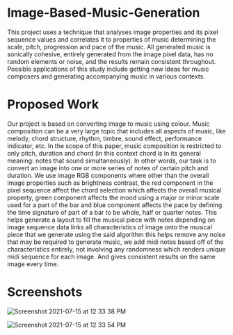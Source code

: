 # Image-Based-Music-Generation

This project uses a technique that analyses image properties and its pixel sequence
values and correlates it to properties of music determining the scale, pitch, progression and pace of
the music. All generated music is sonically cohesive, entirely generated from the image pixel data,
has no random elements or noise, and the results remain consistent throughout. Possible
applications of this study include getting new ideas for music composers and generating
accompanying music in various contexts.

# Proposed Work 

Our project is based on converting image to music using colour.
Music composition can be a very large topic that includes all aspects of music, like melody,
chord structure, rhythm, timbre, sound effect, performance indicator, etc. In the scope of this
paper, music composition is restricted to only pitch, duration and chord (in this context chord is
in its general meaning: notes that sound simultaneously). In other words, our task is to convert
an image into one or more series of notes of certain pitch and duration. We use image RGB
components where other than the overall image properties such as brightness contrast, the red
component in the pixel sequence affect the chord selection which affects the overall musical
property, green component affects the mood using a major or minor scale used for a part of the
bar and blue component affects the pace by defining the time signature of part of a bar to be
whole, half or quarter notes. This helps generate a layout to fill the musical piece with notes
depending on image sequence data links all characteristics of image onto the musical piece that
we generate using the said algorithm this helps remove any noise that may be required to
generate music, we add midi notes based off of the characteristics entirely, not involving any
randomness which renders unique midi sequence for each image. And gives consistent results
on the same image every time.

# Screenshots

![Screenshot 2021-07-15 at 12 33 38 PM](https://user-images.githubusercontent.com/79261660/125744038-9405f5f2-a0f4-4fa2-b749-220e004594e0.png)

![Screenshot 2021-07-15 at 12 33 54 PM](https://user-images.githubusercontent.com/79261660/125744071-2f62ec75-f190-4592-bbbe-154593c5059e.png)

